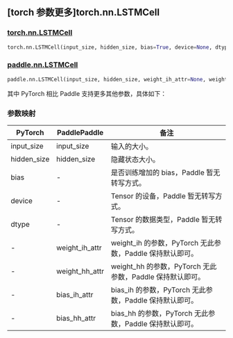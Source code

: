 ## [torch 参数更多]torch.nn.LSTMCell

### [torch.nn.LSTMCell](https://pytorch.org/docs/1.13/generated/torch.nn.LSTMCell.html#torch.nn.LSTMCell)

```python
torch.nn.LSTMCell(input_size, hidden_size, bias=True, device=None, dtype=None)
```

### [paddle.nn.LSTMCell](https://www.paddlepaddle.org.cn/documentation/docs/zh/api/paddle/nn/LSTMCell_cn.html)

```python
paddle.nn.LSTMCell(input_size, hidden_size, weight_ih_attr=None, weight_hh_attr=None, bias_ih_attr=None, bias_hh_attr=None, name=None)
```

其中 PyTorch 相比 Paddle 支持更多其他参数，具体如下：

### 参数映射

| PyTorch     | PaddlePaddle   | 备注                                                      |
| ----------- | -------------- | --------------------------------------------------------- |
| input_size  | input_size     | 输入的大小。                                              |
| hidden_size | hidden_size    | 隐藏状态大小。                                            |
| bias        | -              | 是否训练增加的 bias，Paddle 暂无转写方式。                |
| device      | -              | Tensor 的设备，Paddle 暂无转写方式。                      |
| dtype       | -              | Tensor 的数据类型，Paddle 暂无转写方式。                  |
| -           | weight_ih_attr | weight_ih 的参数，PyTorch 无此参数，Paddle 保持默认即可。 |
| -           | weight_hh_attr | weight_hh 的参数，PyTorch 无此参数，Paddle 保持默认即可。 |
| -           | bias_ih_attr   | bias_ih 的参数，PyTorch 无此参数，Paddle 保持默认即可。   |
| -           | bias_hh_attr   | bias_hh 的参数，PyTorch 无此参数，Paddle 保持默认即可。   |
